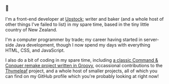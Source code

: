 ### 👋

I'm a front-end developer at [Upstock](https://www.upstock.app/); writer and baker (and a whole host of other things I've failed to list) in my spare time, based in the tiny little country of New Zealand.

I'm a computer programmer by trade; my career having started in server-side Java development, though I now spend my days with everything HTML, CSS, and JavaScript.

I also do a bit of coding in my spare time, including [a classic Command & Conquer remake project written in Groovy](https://github.com/ultraq/redhorizon), occassional contributions to the [Thymeleaf](https://www.thymeleaf.org/) project, and a whole host of smaller projects, all of which you can find on my GitHub profile which you're probably looking at right now!

<!--
**ultraq/ultraq** is a ✨ _special_ ✨ repository because its `README.md` (this file) appears on your GitHub profile.

Here are some ideas to get you started:

- 🔭 I’m currently working on ...
- 🌱 I’m currently learning ...
- 👯 I’m looking to collaborate on ...
- 🤔 I’m looking for help with ...
- 💬 Ask me about ...
- 📫 How to reach me: ...
- 😄 Pronouns: ...
- ⚡ Fun fact: ...
-->

